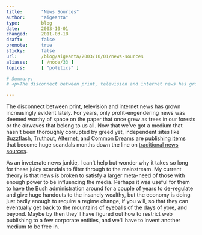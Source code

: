 ```yaml
---
title:       "News Sources"
author:      "aigeanta"
type:        blog
date:        2003-10-01
changed:     2011-03-18
draft:       false
promote:     true
sticky:      false
url:         /blog/aigeanta/2003/10/01/news-sources
aliases:     [ /node/33 ]
topics:      [ "politics" ]

# Summary:
# <p>The disconnect between print, television and internet news has grown increasingly evident lately. For years, only profit-engendering news was deemed worthy of space on the paper that once grew as trees in our forests or the airwaves that belong to us all.

---
```

<p>The disconnect between print, television and internet news has grown increasingly evident lately. For years, only profit-engendering news was deemed worthy of space on the paper that once grew as trees in our forests or the airwaves that belong to us all.
 Now that we've got a medium that hasn't been thoroughly corrupted by greed yet, independent sites like <a href="http://www.buzzflash.org/">Buzzflash</a>, <a href="http://www.truthout.org">Truthout</a>, <a href="http://www.alternet.org/">Alternet</a>, and <a href="http://www.commondreams.org/">Common Dreams</a> are <a href="http://www.buzzflash.com/editorial/03/07/21.html">publishing items</a> that become huge scandals months down the line on <a href="http://www.washingtonpost.com/wp-dyn/articles/A11208-2003Sep27.html">traditional news sources</a>.</p><p>As an inveterate news junkie, I can't help but wonder why it takes so long for these juicy scandals to filter through to the mainstream. My current theory is that news is broken to satisfy a larger meta-need of those with enough power to be influencing the media. Perhaps it was useful for them to have the Bush administration around for a couple of years to de-regulate and give huge handouts to the insanely wealthy, but the economy is doing just badly enough to require a regime change, if you will, so that they can eventually get back to the mountains of eyeballs of the days of yore, and beyond. Maybe by then they'll have figured out how to restrict web publishing to a few corporate entities, and we'll have to invent another medium to be free in.</p>
